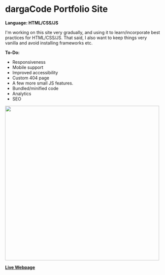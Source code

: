 # dargaCode Portfolio Site
<strong>Language: HTML/CSS/JS</strong>

I'm working on this site very gradually, and using it to learn/incorporate best practices for HTML/CSS/JS. That said, I also want to keep things very vanilla and avoid installing frameworks etc.

**To-Do:**
* Responsiveness
* Mobile support
* Improved accessibility
* Custom 404 page
* A few more small JS features.
* Bundled/minified code
* Analytics
* SEO

<img src ="http://dargacode.github.io/img/project-thumbnails/portfolio.jpg" width="500">

**<a href="http://dargacode.github.io"><b>Live Webpage</b></a>**
